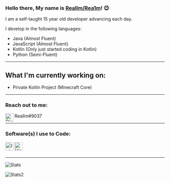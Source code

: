 ### Hello there, My name is [Reallm/Rea1m](https://github.com/Rea1m/)! 😊
 I am a self-taught 15 year old developer advancing each day.
 
I develop in the following languages:
 - Java (Almost Fluent)
 - JavaScript (Almost Fluent)
 - Kotlin (Only just started coding in Kotlin)
 - Python (Semi-Fluent)

---

## What I'm currently working on:
- Private Kotlin Project (Minecraft Core)

---

### Reach out to me:

<img align="left" alt="Discord" width="26px" src="https://logos-world.net/wp-content/uploads/2020/11/Discord-Emblem.png" />
Reallm#9037

---

### Software(s) I use to Code:
<img align="left" alt="IntelliJ" width="26px" src="https://pbs.twimg.com/profile_images/1206618215767584769/zl48EuhC_400x400.jpg" /> 
<img align="left" alt="Visual Studio Code" width="26px" src="https://user-images.githubusercontent.com/674621/71187801-14e60a80-2280-11ea-94c9-e56576f76baf.png" />
<br />
<br />

---

![Stats](https://github-readme-stats.vercel.app/api?username=Rea1m&show_icons=true&hide_border=true&theme=dark)

![Stats2](https://github-readme-stats.vercel.app/api/top-langs/?username=Rea1m&theme=dark&layout=compact&langs_count=6)
